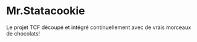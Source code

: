 # Mr.Statacookie
Le projet TCF découpé et intégré continuellement avec de vrais morceaux de chocolats!
